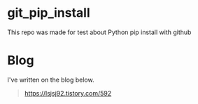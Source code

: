 # git_pip_install
This repo was made for test about Python pip install with github

# Blog
I've written on the blog below.
> https://lsjsj92.tistory.com/592
